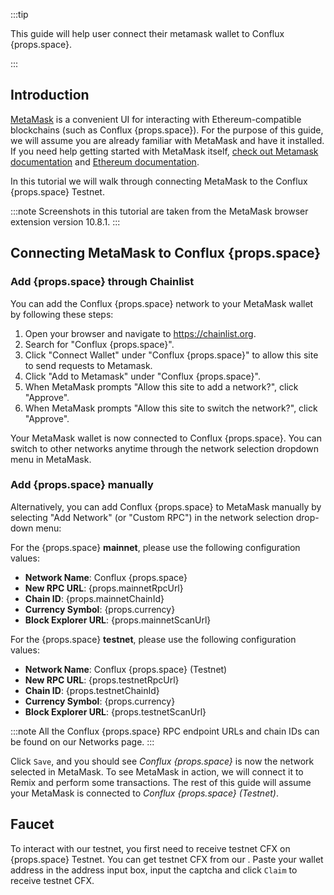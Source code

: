 
:::tip

This guide will help user connect their metamask  wallet to Conflux {props.space}.

:::

## Introduction

[MetaMask](https://metamask.io/) is a convenient UI for interacting with Ethereum-compatible blockchains (such as Conflux {props.space}).
For the purpose of this guide, we will assume you are already familiar with MetaMask and have it installed.
If you need help getting started with MetaMask itself, [check out Metamask documentation](https://metamask.io/faqs.html) and [Ethereum documentation](https://ethereum.org/en/).

In this tutorial we will walk through connecting MetaMask to the Conflux {props.space} Testnet.

:::note
Screenshots in this tutorial are taken from the MetaMask browser extension version 10.8.1.
:::

## Connecting MetaMask to Conflux {props.space}

### Add {props.space} through Chainlist

You can add the Conflux {props.space} network to your MetaMask wallet by following these steps:

1. Open your browser and navigate to https://chainlist.org.
2. Search for "Conflux {props.space}".
3. Click "Connect Wallet" under "Conflux {props.space}" to allow this site to send requests to Metamask.
4. Click "Add to Metamask" under "Conflux {props.space}".
5. When MetaMask prompts "Allow this site to add a network?", click "Approve".
6. When MetaMask prompts "Allow this site to switch the network?", click "Approve".

Your MetaMask wallet is now connected to Conflux {props.space}. You can switch to other networks anytime through the network selection dropdown menu in MetaMask.

### Add {props.space} manually

Alternatively, you can add Conflux {props.space} to MetaMask manually by selecting "Add Network" (or "Custom RPC") in the network selection drop-down menu:

<Img1 />

For the {props.space} **mainnet**, please use the following configuration values:

- **Network Name**: Conflux {props.space}
- **New RPC URL**: {props.mainnetRpcUrl}
- **Chain ID**: {props.mainnetChainId}
- **Currency Symbol**: {props.currency}
- **Block Explorer URL**: {props.mainnetScanUrl}

For the {props.space} **testnet**, please use the following configuration values:

- **Network Name**: Conflux {props.space} (Testnet)
- **New RPC URL**: {props.testnetRpcUrl}
- **Chain ID**: {props.testnetChainId}
- **Currency Symbol**: {props.currency}
- **Block Explorer URL**: {props.testnetScanUrl}

<Img2></Img2>

:::note
All the Conflux {props.space} RPC endpoint URLs and chain IDs can be found on our Networks page.
:::

Click `Save`, and you should see *Conflux {props.space}* is now the network selected in MetaMask.
To see MetaMask in action, we will connect it to Remix and perform some transactions.
The rest of this guide will assume your MetaMask is connected to *Conflux {props.space} (Testnet)*.

## Faucet

To interact with our testnet, you first need to receive testnet CFX on {props.space} Testnet. You can get testnet CFX from our <Faucet />.
Paste your wallet address in the address input box, input the captcha and click `Claim` to receive testnet CFX.
